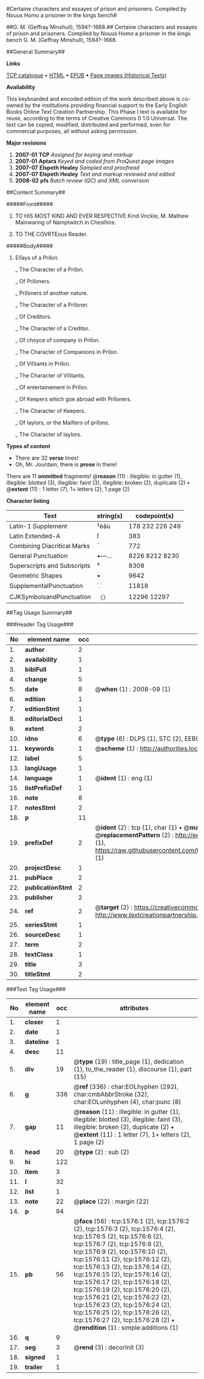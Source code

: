 #Certaine characters and essayes of prison and prisoners. Compiled by Nouus Homo a prisoner in the kings bench#

##G. M. (Geffray Minshull), 1594?-1668.##
Certaine characters and essayes of prison and prisoners. Compiled by Nouus Homo a prisoner in the kings bench
G. M. (Geffray Minshull), 1594?-1668.

##General Summary##

**Links**

[TCP catalogue](http://www.ota.ox.ac.uk/tcp/)  • 
[HTML](http://tei.it.ox.ac.uk/tcp/Texts-HTML/free/A07/A07947.html)  • 
[EPUB](http://tei.it.ox.ac.uk/tcp/Texts-EPUB/free/A07/A07947.epub) • 
[Page images (Historical Texts)](https://data.historicaltexts.jisc.ac.uk/view?pubId=eebo-99837261e&pageId=eebo-99837261e-1576-1)

**Availability**

This keyboarded and encoded edition of the
	       work described above is co-owned by the institutions
	       providing financial support to the Early English Books
	       Online Text Creation Partnership. This Phase I text is
	       available for reuse, according to the terms of Creative
	       Commons 0 1.0 Universal. The text can be copied,
	       modified, distributed and performed, even for
	       commercial purposes, all without asking permission.

**Major revisions**

1. __2007-01__ __TCP__ *Assigned for keying and markup*
1. __2007-01__ __Aptara__ *Keyed and coded from ProQuest page images*
1. __2007-07__ __Elspeth Healey__ *Sampled and proofread*
1. __2007-07__ __Elspeth Healey__ *Text and markup reviewed and edited*
1. __2008-02__ __pfs__ *Batch review (QC) and XML conversion*

##Content Summary##

#####Front#####

1. TO HIS MOST KIND
AND EVER RESPECTIVE
Kind Vnckle, M. Mathew Mainwaring
of Namptwitch in Chesſhire.

1. TO THE COVRTEous
Reader.

#####Body#####

1. Eſſays of a Priſon.

    _ The Character of a Priſon.

    _ Of Priſoners.

    _ Priſoners of another nature.

    _ The Character of a Priſoner.

    _ Of Creditors.

    _ The Character of a Creditor.

    _ Of choyce of company in Priſon.

    _ The Character of Companions in
Priſon.

    _ Of Viſitants in Priſon.

    _ The Character of Viſitants.

    _ Of entertainement in Priſon.

    _ Of Keepers which goe abroad
with Priſoners.

    _ The Character of Keepers.

    _ Of Iaylors, or the Maiſters of
priſons.

    _ The Character of Iaylors.

**Types of content**

  * There are 32 **verse** lines!
  * Oh, Mr. Jourdain, there is **prose** in there!

There are 11 **ommitted** fragments! 
 @__reason__ (11) : illegible: in gutter (1), illegible: blotted (3), illegible: faint (3), illegible: broken (2), duplicate (2)  •  @__extent__ (11) : 1 letter (7), 1+ letters (2), 1 page (2)

**Character listing**


|Text|string(s)|codepoint(s)|
|---|---|---|
|Latin-1 Supplement|²èâù|178 232 226 249|
|Latin Extended-A|ſ|383|
|Combining             Diacritical Marks|̄|772|
|General Punctuation|•—…|8226 8212 8230|
|Superscripts             and Subscripts|⁴|8308|
|Geometric Shapes|▪|9642|
|SupplementalPunctuation|⸪|11818|
|CJKSymbolsandPunctuation|〈〉|12296 12297|

##Tag Usage Summary##

###Header Tag Usage###

|No|element name|occ|attributes|
|---|---|---|---|
|1.|__author__|2||
|2.|__availability__|1||
|3.|__biblFull__|1||
|4.|__change__|5||
|5.|__date__|8| @__when__ (1) : 2008-09 (1)|
|6.|__edition__|1||
|7.|__editionStmt__|1||
|8.|__editorialDecl__|1||
|9.|__extent__|2||
|10.|__idno__|6| @__type__ (6) : DLPS (1), STC (2), EEBO-CITATION (1), PROQUEST (1), VID (1)|
|11.|__keywords__|1| @__scheme__ (1) : http://authorities.loc.gov/ (1)|
|12.|__label__|5||
|13.|__langUsage__|1||
|14.|__language__|1| @__ident__ (1) : eng (1)|
|15.|__listPrefixDef__|1||
|16.|__note__|8||
|17.|__notesStmt__|2||
|18.|__p__|11||
|19.|__prefixDef__|2| @__ident__ (2) : tcp (1), char (1)  •  @__matchPattern__ (2) : ([0-9\-]+):([0-9IVX]+) (1), (.+) (1)  •  @__replacementPattern__ (2) : http://eebo.chadwyck.com/downloadtiff?vid=$1&page=$2 (1), https://raw.githubusercontent.com/textcreationpartnership/Texts/master/tcpchars.xml#$1 (1)|
|20.|__projectDesc__|1||
|21.|__pubPlace__|2||
|22.|__publicationStmt__|2||
|23.|__publisher__|2||
|24.|__ref__|2| @__target__ (2) : https://creativecommons.org/publicdomain/zero/1.0/ (1), http://www.textcreationpartnership.org/docs/. (1)|
|25.|__seriesStmt__|1||
|26.|__sourceDesc__|1||
|27.|__term__|2||
|28.|__textClass__|1||
|29.|__title__|3||
|30.|__titleStmt__|2||


###Text Tag Usage###

|No|element name|occ|attributes|
|---|---|---|---|
|1.|__closer__|1||
|2.|__date__|1||
|3.|__dateline__|1||
|4.|__desc__|11||
|5.|__div__|19| @__type__ (19) : title_page (1), dedication (1), to_the_reader (1), discourse (1), part (15)|
|6.|__g__|336| @__ref__ (336) : char:EOLhyphen (292), char:cmbAbbrStroke (32), char:EOLunhyphen (4), char:punc (8)|
|7.|__gap__|11| @__reason__ (11) : illegible: in gutter (1), illegible: blotted (3), illegible: faint (3), illegible: broken (2), duplicate (2)  •  @__extent__ (11) : 1 letter (7), 1+ letters (2), 1 page (2)|
|8.|__head__|20| @__type__ (2) : sub (2)|
|9.|__hi__|122||
|10.|__item__|3||
|11.|__l__|32||
|12.|__list__|1||
|13.|__note__|22| @__place__ (22) : margin (22)|
|14.|__p__|94||
|15.|__pb__|56| @__facs__ (56) : tcp:1576:1 (2), tcp:1576:2 (2), tcp:1576:3 (2), tcp:1576:4 (2), tcp:1576:5 (2), tcp:1576:6 (2), tcp:1576:7 (2), tcp:1576:8 (2), tcp:1576:9 (2), tcp:1576:10 (2), tcp:1576:11 (2), tcp:1576:12 (2), tcp:1576:13 (2), tcp:1576:14 (2), tcp:1576:15 (2), tcp:1576:16 (2), tcp:1576:17 (2), tcp:1576:18 (2), tcp:1576:19 (2), tcp:1576:20 (2), tcp:1576:21 (2), tcp:1576:22 (2), tcp:1576:23 (2), tcp:1576:24 (2), tcp:1576:25 (2), tcp:1576:26 (2), tcp:1576:27 (2), tcp:1576:28 (2)  •  @__rendition__ (1) : simple:additions (1)|
|16.|__q__|9||
|17.|__seg__|3| @__rend__ (3) : decorInit (3)|
|18.|__signed__|1||
|19.|__trailer__|1||
